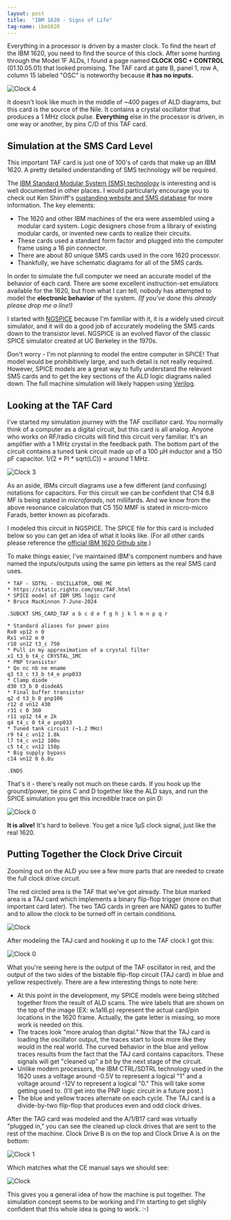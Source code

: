 ```yaml
---
layout: post
title:  "IBM 1620 - Signs of Life"
tag-name: ibm1620
---
```


Everything in a processor is driven by a master clock. To find the heart of the 
IBM 1620, you need to find the source of this clock. After some hunting through 
the Model 1F ALDs, I found a page named **CLOCK OSC + CONTROL** (01.10.05.01) that looked 
promising. The TAF card at gate B, panel 1, row A, column 15 labeled "OSC" is noteworthy
because **it has no inputs.**  

![Clock 4](/assets/images/ibm1620-clock-4.jpg)

It doesn't look 
like much in the middle of ~400 pages of ALD diagrams, but this card is the source of the Nile.
It contains a crystal oscillator that produces 
a 1 MHz clock pulse. **Everything** else in the processor is driven, in one
way or another, by pins C/D of this TAF card.

## Simulation at the SMS Card Level

This important TAF card is just one of 100's of 
cards that make up an IBM 1620. A pretty detailed
understanding of SMS technology will be required.

The [IBM Standard Modular System (SMS) technology](https://en.wikipedia.org/wiki/Standard_Modular_System) is interesting and is well documented in other places.
I would particularly encourage you to check out Ken 
Shirriff's [oustanding website and SMS database](https://www.righto.com/2015/03/a-database-of-sms-cards-technology.html) for more information. The key elements: 
* The 1620 and other IBM machines of the era were assembled using a modular card system. Logic designers 
chose from a library of existing modular cards, or invented
new cards to realize their circuits.  
* These cards used a standard form factor and plugged into the 
computer frame using a 16 pin connector.
* There are about 80 unique SMS cards used in the core 1620 processor.
* Thankfully, we have schematic diagrams for all of the 
SMS cards.

In order to simulate the full computer we need an accurate model of the behavior of each card. There are 
some excellent instruction-set emulators available for the 1620, but from what I can tell, nobody has attempted to model the 
**electronic behavior** of the system. _(If you've
done this already please drop me a line!)_

I started with [NGSPICE](https://ngspice.sourceforge.io/) because I'm familiar with it, it is a widely used circuit simulator, and it will do
a good job of accurately modeling the SMS cards down to the 
transistor level. NGSPICE is an evolved flavor of the classic 
SPICE simulator created at UC Berkeley in the 1970s.

Don't worry - I'm not planning to 
model the entire computer in SPICE! That model would 
be prohibitively large, and such detail is not really 
required. However, SPICE models are a great way to 
fully understand the relevant SMS cards and to get the 
key sections of the ALD logic diagrams nailed down. The full machine simulation will likely happen using [Verilog](https://en.wikipedia.org/wiki/Verilog).

## Looking at the TAF Card 

I've started my simulation journey with the TAF oscillator
card. You normally think of a computer
as a digital circuit, but this card is all analog. Anyone who works on RF/radio 
circuits will find this circuit very familiar. It's an amplifier with a 1 MHz crystal in the 
feedback path.  The bottom part of the circuit contains a tuned tank circuit made up 
of a 100 &mu;H inductor and a 150 pF capacitor.  1/(2 * PI * sqrt(LC)) = around 1 MHz.

![Clock 3](/assets/images/ibm1620-clock-3.jpg)

As an aside, IBMs circuit diagrams use a few different (and confusing) notations for capacitors.  For this
circuit we can be confident that C14 6.8 MF
is being stated in _microfarads_, not millifards.
And we know from the above resonance calculation that C5 150 MMF is stated in micro-micro Farads, better known as picofarads.

I modeled this circuit in NGSPICE. The SPICE file for
this card is included below so you can get an idea of
what it looks like. (For all other cards please reference
the [official IBM 1620 Github site](https://github.com/IBM-1620).)  

To make things easier, I've maintained IBM's component numbers and have named the inputs/outputs using the 
same pin letters as the real SMS card uses.

~~~
* TAF - SDTRL - OSCILLATOR, ONE MC
* https://static.righto.com/sms/TAF.html
* SPICE model of IBM SMS logic card
* Bruce MacKinnon 7-June-2024

.SUBCKT SMS_CARD_TAF a b c d e f g h j k l m n p q r

* Standard aliases for power pins
Rx0 vp12 n 0
Rx1 vn12 m 0
r10 vn12 t3_c 750
* Pull in my approximation of a crystal filter
x1 t3_b t4_c CRYSTAL_1MC
* PNP transistor
* Qx nc nb ne mname 
q3 t3_c t3_b t4_e pnp033
* Clamp diode 
d30 t3_b 0 diodeAS
* Final buffer transistor
q2 d t3_b 0 pnp106
r12 d vn12 430
r31 c 0 360
r11 vp12 t4_e 2k
q4 t4_c 0 t4_e pnp033
* Tuned tank circuit (~1.2 MHz)
r9 t4_c vn12 1.8k
l7 t4_c vn12 100u
c5 t4_c vn12 150p
* Big supply bypass
c14 vn12 0 6.8u

.ENDS
~~~

That's it - there's really not much on these cards. If you hook up the ground/power, tie pins C and D together
like the ALD says, and run the SPICE simulation you get this incredible trace on pin D:

![Clock 0](/assets/images/taf-sim-0.jpg)

**It is alive!** It's hard to believe. You get a nice 1&mu;S clock signal, just like the real 1620. 

## Putting Together the Clock Drive Circuit

Zooming out on the ALD you see a few more parts that are needed to create the full clock drive circuit.

The red circled area is the TAF that we've got already. The blue marked area is a TAJ card which implements a binary flip-flop trigger (more on that important card later). The 
two TAG cards in green are NAND gates to buffer and 
to allow the clock 
to be turned off in certain conditions.

![Clock](/assets/images/ibm1620-clock-2.jpg)

After modeling the TAJ card and hooking it up to the 
TAF clock I got this:

![Clock 0](/assets/images/ibm1620-clock-0.jpg)

What you're seeing here is the output of the TAF oscillator in red, and the output of 
the two sides of the bistable flip-flop circuit (TAJ card) in blue and yellow respectively. There are a few interesting things to note here:
* At this point in the development, my SPICE models were being stitched together from the 
result of ALD scans.  The wire labels that are shown on the top of the image (EX: w.1a16.p) represent the actual
card/pin locations in the 1620 frame. Actually, the gate
letter is missing, so more work is needed on this.
* The traces look "more analog than digital." Now that the TAJ card is loading the oscillator
output, the traces start to look more like they would in the real world.  The curved behavior
in the blue and yellow traces results from the fact that the TAJ card contains capacitors.
These signals will get "cleaned up" a bit by the next stage of the circuit.
* Unlike modern processors, the IBM CTRL/SDTRL technology 
used in the 1620 uses a voltage around -0.5V to represent
a logical "1" and a voltage around -12V to represent 
a logical "0." This will take some getting used to. (I'll get into the PNP logic circuit in a future post.)
* The blue and yellow traces alternate on each cycle. The TAJ card 
is a divide-by-two flip-flop that produces even and odd
clock drives.

After the TAG card was modeled and the A/1/B17 card 
was virtually "plugged in," you can see the cleaned up clock 
drives that are sent to the rest of the machine.
Clock Drive B is on the top and Clock Drive A is on the bottom:

![Clock 1](/assets/images/ibm1620-clock-1.jpg)

Which matches what the CE manual says we should see:

![Clock](/assets/images/ibm1620-clock-5.jpg)

This gives you a general idea of how the machine 
is put together. The simulation concept seems 
to be working and I'm starting to get slighly confident that this whole idea is going to work. :-)
